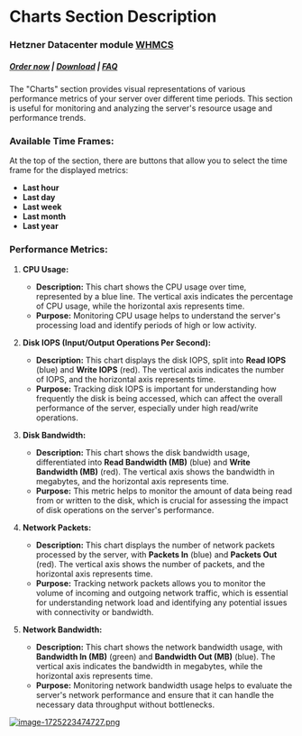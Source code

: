 # Charts Section Description

### Hetzner Datacenter module **[WHMCS](https://puqcloud.com/link.php?id=77)**

#####  [Order now](https://puqcloud.com/whmcs-module-hetzner-datacenter.php) | [Download](https://download.puqcloud.com/WHMCS/servers/PUQ_WHMCS-HetznerDatacenter/) | [FAQ](https://faq.puqcloud.com/)

The "Charts" section provides visual representations of various performance metrics of your server over different time periods. This section is useful for monitoring and analyzing the server's resource usage and performance trends.

### Available Time Frames:

At the top of the section, there are buttons that allow you to select the time frame for the displayed metrics:

- **Last hour**
- **Last day**
- **Last week**
- **Last month**
- **Last year**

### Performance Metrics:

1. **CPU Usage:**
    - **Description:** This chart shows the CPU usage over time, represented by a blue line. The vertical axis indicates the percentage of CPU usage, while the horizontal axis represents time.
    - **Purpose:** Monitoring CPU usage helps to understand the server's processing load and identify periods of high or low activity.

2. **Disk IOPS (Input/Output Operations Per Second):**
    - **Description:** This chart displays the disk IOPS, split into **Read IOPS** (blue) and **Write IOPS** (red). The vertical axis indicates the number of IOPS, and the horizontal axis represents time.
    - **Purpose:** Tracking disk IOPS is important for understanding how frequently the disk is being accessed, which can affect the overall performance of the server, especially under high read/write operations.

3. **Disk Bandwidth:**
    - **Description:** This chart shows the disk bandwidth usage, differentiated into **Read Bandwidth (MB)** (blue) and **Write Bandwidth (MB)** (red). The vertical axis shows the bandwidth in megabytes, and the horizontal axis represents time.
    - **Purpose:** This metric helps to monitor the amount of data being read from or written to the disk, which is crucial for assessing the impact of disk operations on the server's performance.

4. **Network Packets:**
    - **Description:** This chart displays the number of network packets processed by the server, with **Packets In** (blue) and **Packets Out** (red). The vertical axis shows the number of packets, and the horizontal axis represents time.
    - **Purpose:** Tracking network packets allows you to monitor the volume of incoming and outgoing network traffic, which is essential for understanding network load and identifying any potential issues with connectivity or bandwidth.
    
5. **Network Bandwidth:**
    - **Description:** This chart shows the network bandwidth usage, with **Bandwidth In (MB)** (green) and **Bandwidth Out (MB)** (blue). The vertical axis indicates the bandwidth in megabytes, while the horizontal axis represents time.
    - **Purpose:** Monitoring network bandwidth usage helps to evaluate the server's network performance and ensure that it can handle the necessary data throughput without bottlenecks.

[![image-1725223474727.png](https://doc.puq.info/uploads/images/gallery/2024-09/scaled-1680-/image-1725223474727.png)](https://doc.puq.info/uploads/images/gallery/2024-09/image-1725223474727.png)
